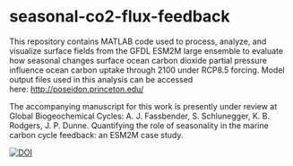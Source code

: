 # seasonal-co2-flux-feedback
This repository contains MATLAB code used to process, analyze, and visualize surface fields from the GFDL ESM2M large ensemble to evaluate how seasonal changes surface ocean carbon dioxide partial pressure influence ocean carbon uptake through 2100 under RCP8.5 forcing. Model output files used in this analysis can be accessed here: http://poseidon.princeton.edu/

The accompanying manuscript for this work is presently under review at Global Biogeochemical Cycles: A. J. Fassbender, S. Schlunegger, K. B. Rodgers, J. P. Dunne. Quantifying the role of seasonality in the marine carbon cycle feedback: an ESM2M case study.

[![DOI](https://zenodo.org/badge/487972300.svg)](https://zenodo.org/badge/latestdoi/487972300)
